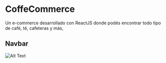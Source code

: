# CoffeCommerce

Un e-commerce desarrollado con ReactJS donde podés encontrar todo tipo de café, té, cafeteras y más,

## Navbar
![Alt Text](https://media.giphy.com/media/jxOPky0mPzVh3xPsgr/giphy.gif)